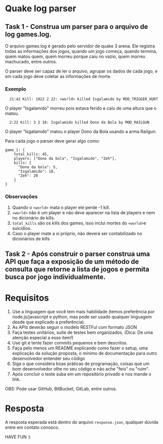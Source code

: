 # Quake log parser

## Task 1 - Construa um parser para o arquivo de log games.log.

O arquivo games.log é gerado pelo servidor de quake 3 arena. Ele registra todas as informações dos jogos, quando um jogo começa, quando termina, quem matou quem, quem morreu porque caiu no vazio, quem morreu machucado, entre outros.

O parser deve ser capaz de ler o arquivo, agrupar os dados de cada jogo, e em cada jogo deve coletar as informações de morte.

### Exemplo

      21:42 Kill: 1022 2 22: <world> killed Isgalamido by MOD_TRIGGER_HURT
  
  O player "Isgalamido" morreu pois estava ferido e caiu de uma altura que o matou.

      2:22 Kill: 3 2 10: Isgalamido killed Dono da Bola by MOD_RAILGUN
  
  O player "Isgalamido" matou o player Dono da Bola usando a arma Railgun.
  
Para cada jogo o parser deve gerar algo como:

    game_1: {
        total_kills: 45,
        players: ["Dono da bola", "Isgalamido", "Zeh"],
        kills: {
          "Dono da bola": 5,
          "Isgalamido": 18,
          "Zeh": 20
        }
    }



### Observações

1. Quando o `<world>` mata o player ele perde -1 kill.
2. `<world>` não é um player e não deve aparecer na lista de players e nem no dicionário de kills.
3. `total_kills` são os kills dos games, isso inclui mortes do `<world>`e suicídios.
4. Caso o player mate a si próprio, não deverá ser contabilizado no dicionários de kills

## Task 2 - Após construir o parser construa uma API que faça a exposição de um método de consulta que retorne a lista de jogos e permita busca por jogo individualmente.


# Requisitos

1. Use a linguagem que você tem mais habilidade (temos preferência por node.js/javascript e python, mas pode ser usado qualquer linguagem desde que explicado a preferência).
2. As APIs deverão seguir o modelo RESTFul com formato JSON  
3. Faça testes unitários, suite de testes bem organizados. (Dica: De uma atenção especial a esse item!)
4. Use git e tente fazer commits pequenos e bem descritos.
5. Faça pelo menos um README explicando como fazer o setup, uma explicação da solução proposta, o mínimo de documentação para outro desenvolvedor entender seu código
6. Siga o que considera boas práticas de programação, coisas que um bom desenvolvedor olhe no seu código e não ache "feio" ou "ruim".
7. Após concluir o teste suba em um repositório privado e nos mande o link.

OBS: Pode usar GitHub, BitBucket, GitLab, entre outros.

# Resposta
A resposta esperada está dentro do arquivo `response.json`, qualquer dúvida entre em contato conosco.

HAVE FUN :)
